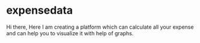 # expensedata
Hi there, Here I am creating a platform which can calculate all your expense and can help you to visualize it with help of graphs.
